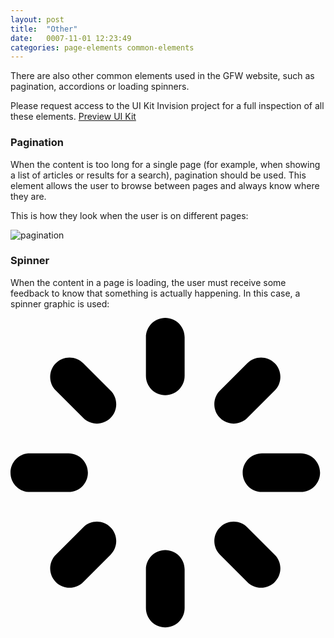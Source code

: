 ```yaml
---
layout: post
title:  "Other"
date:   0007-11-01 12:23:49
categories: page-elements common-elements
---
```


There are also other common elements used in the GFW website, such as pagination, accordions or loading spinners.
<div class="advice">
  <p class="advice_content">Please request access to the UI Kit Invision project for a full inspection of all these elements.  <a class="btn btn--download" href="https://invis.io/82QPKXD964H">Preview UI Kit</a></p>
</div>

### Pagination

When the content is too long for a single page (for example, when showing a list of articles or results for a search),
pagination should be used. This element allows the user to browse between pages and always know where they are.

This is how they look when the user is on different pages:

<div class="gallery">
  <img src="/gfw-style-guides/images/posts/common-elements/other/11-01-pagination.png" alt="pagination">
</div>


### Spinner

When the content in a page is loading, the user must receive some feedback to know that something is actually happening.
In this case, a spinner graphic is used:

<div class="spinner-box">
  <div class="spinner start">
    <svg viewBox="0 0 521 521">
      <path d="M480,288h-64c-17.688,0-32-14.312-32-32c0-17.688,14.312-32,32-32h64c17.688,0,32,14.312,32,32  C512,273.688,497.688,288,480,288z M391.75,165.5c-12.5,12.5-32.75,12.5-45.25,0s-12.5-32.75,0-45.25L391.75,75  c12.5-12.5,32.75-12.5,45.25,0s12.5,32.75,0,45.25L391.75,165.5z M256,512c-17.688,0-32-14.312-32-32v-64c0-17.688,14.312-32,32-32  c17.688,0,32,14.312,32,32v64C288,497.688,273.688,512,256,512z M256,128c-17.688,0-32-14.312-32-32V32c0-17.688,14.312-32,32-32  c17.688,0,32,14.312,32,32v64C288,113.688,273.688,128,256,128z M120.25,437c-12.5,12.5-32.75,12.5-45.25,0  c-12.5-12.469-12.5-32.75,0-45.25l45.25-45.25c12.5-12.5,32.75-12.5,45.25,0s12.5,32.75,0,45.25L120.25,437z M120.25,165.5  L75,120.25C62.5,107.75,62.5,87.5,75,75s32.75-12.5,45.25,0l45.25,45.25c12.5,12.5,12.5,32.75,0,45.25S132.75,178,120.25,165.5z   M128,256c0,17.688-14.312,32-32,32H32c-17.688,0-32-14.312-32-32c0-17.688,14.312-32,32-32h64C113.688,224,128,238.312,128,256z   M391.75,346.5L437,391.75c12.5,12.5,12.5,32.781,0,45.25c-12.5,12.5-32.75,12.5-45.25,0l-45.25-45.25  c-12.5-12.5-12.5-32.75,0-45.25S379.25,334,391.75,346.5z"/>
    </svg>
  </div>
</div>


[accordion]: /gfw-style-guides/images/posts/common-elements/other/11-02-accordion.png "accordion"
[accordion-expanded]: /gfw-style-guides/images/posts/common-elements/other/11-03-accordion-expanded.png "accordion expanded"
